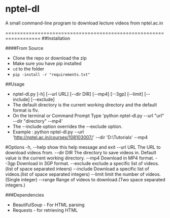 # nptel-dl
A small command-line program to download lecture videos from nptel.ac.in 

==================================================================
##Installation

####From Source
* Clone the repo or download the zip
* Make sure you have pip installed
* `cd` to the folder
* `pip -install -r "requirements.txt"`

##Usage 
* nptel-dl.py [-h] [--url URL] [--dir DIR] [--mp4] [--3gp] [--limit] [--include] [--exclude]
* The default directory is the current working directory and the default format is flv.
* On the terminal or Command Prompt Type
   'python nptel-dl.py --url "url" --dir "directory" --mp4'
* The --include option overrides the --exclude option.
* Example : python nptel-dl.py --url 'http://nptel.ac.in/courses/108103007/' --dir 'D:\Tutorials' --mp4

#Options
      -h, --help  show this help message and exit
      --url URL   The URL to download videos from.
      --dir DIR   The directory to save videos in. Default value is the current working directory.
      --mp4       Download in MP4 format.
      --3gp       Download in 3GP format.
      --exclude   exclude a specific list of videos.(list of space separated inteers)
      --include   Download a specific list of videos.(list of space separated integers)
      --limit     limit the number of videos.(Single integer)
      --range     Range of videos to download.(Two space separated integers.)
  
###Dependencies
* BeautifulSoup - For HTML parsing
* Requests - for retrieving HTML
